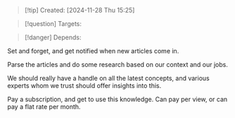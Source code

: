 
>[!tip] Created: [2024-11-28 Thu 15:25]

>[!question] Targets: 

>[!danger] Depends: 

Set and forget, and get notified when new articles come in.  

Parse the articles and do some research based on our context and our jobs.

We should really have a handle on all the latest concepts, and various experts whom we trust should offer insights into this.

Pay a subscription, and get to use this knowledge.  Can pay per view, or can pay a flat rate per month.